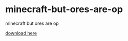 # minecraft-but-ores-are-op
minecraft but ores are op

[download here](https://www.mediafire.com/file/h3pvmpbmcaobrdb/dp-op-ores-r1-17-1-1.zip/file)
